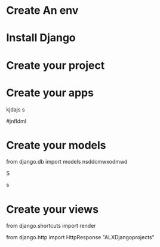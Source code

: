 <!-- My First Django project -->

# Create An env

# Install Django

# Create your project

# Create your apps
kjdajs
s

#jnfldml
# Create your models
from django.db import models
nsddcmwxodmwd

S

s
# Create your views
from django.shortcuts import render

from django.http import HttpResponse
"ALXDjangoprojects"  
